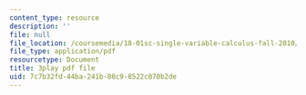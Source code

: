 ```yaml
---
content_type: resource
description: ''
file: null
file_location: /coursemedia/18-01sc-single-variable-calculus-fall-2010/7c7b32fd44ba241b80c98522c070b2de_sRIDVAcoG5A.pdf
file_type: application/pdf
resourcetype: Document
title: 3play pdf file
uid: 7c7b32fd-44ba-241b-80c9-8522c070b2de
---
```

